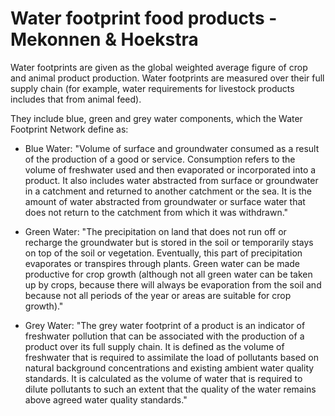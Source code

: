 # Water footprint food products - Mekonnen & Hoekstra

Water footprints are given as the global weighted average figure of crop and animal product production. Water footprints are measured over their full supply chain (for example, water requirements for livestock products includes that from animal feed). 

They include blue, green and grey water components, which the Water Footprint Network define as:
- Blue Water: "Volume of surface and groundwater consumed as a result of the production of a good or service. Consumption refers to the volume of freshwater used and then evaporated or incorporated into a product. It also includes water abstracted from surface or groundwater in a catchment and returned to another catchment or the sea. It is the amount of water abstracted from groundwater or surface water that does not return to the catchment from which it was withdrawn."

- Green Water: "The precipitation on land that does not run off or recharge the groundwater but is stored in the soil or temporarily stays on top of the soil or vegetation. Eventually, this part of precipitation evaporates or transpires through plants. Green water can be made productive for crop growth (although not all green water can be taken up by crops, because there will always be evaporation from the soil and because not all periods of the year or areas are suitable for crop growth)."

- Grey Water: "The grey water footprint of a product is an indicator of freshwater pollution that can be associated with the production of a product over its full supply chain. It is defined as the volume of freshwater that is required to assimilate the load of pollutants based on natural background concentrations and existing ambient water quality standards. It is calculated as the volume of water that is required to dilute pollutants to such an extent that the quality of the water remains above agreed water quality standards."


